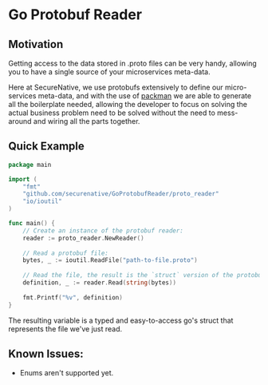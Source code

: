 # Go Protobuf Reader

## Motivation
Getting access to the data stored in .proto files can be very handy, 
allowing you to have a single source of your microservices meta-data.

Here at SecureNative, we use protobufs extensively to define our micro-services meta-data, and with the use of [packman](github.com/securenative/packman)
we are able to generate all the boilerplate needed, allowing the developer to focus on solving the actual business problem need to be solved without the need to mess-around and wiring all the parts together.

## Quick Example

```go
package main

import (
	"fmt"
	"github.com/securenative/GoProtobufReader/proto_reader"
	"io/ioutil"
)

func main() {
	// Create an instance of the protobuf reader:
	reader := proto_reader.NewReader()
	
	// Read a protobuf file:
	bytes, _ := ioutil.ReadFile("path-to-file.proto")
	
	// Read the file, the result is the `struct` version of the protobuf file
	definition, _ := reader.Read(string(bytes))
	
	fmt.Printf("%v", definition)
}   
``` 

The resulting variable is a typed and easy-to-access go's struct that represents the file we've just read.


## Known Issues:
* Enums aren't supported yet.
